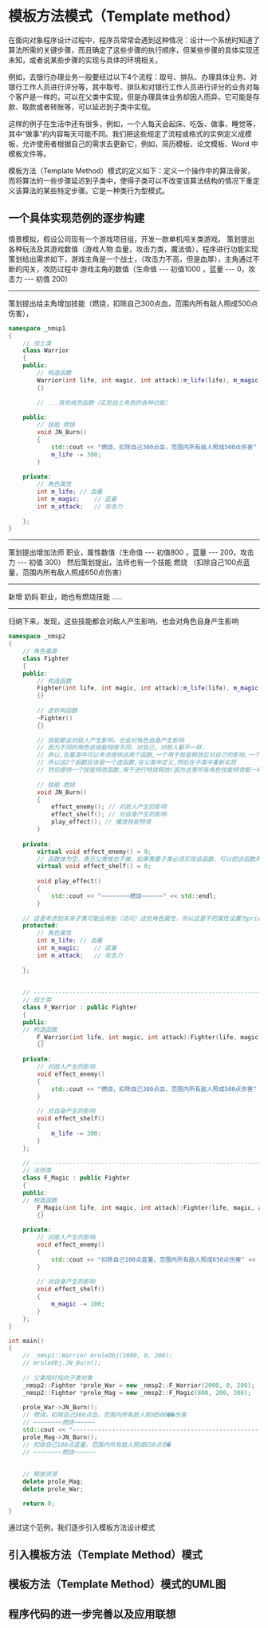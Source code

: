 # 模板方法模式（Template  method）

在面向对象程序设计过程中，程序员常常会遇到这种情况：设计一个系统时知道了算法所需的关键步骤，而且确定了这些步骤的执行顺序，但某些步骤的具体实现还未知，或者说某些步骤的实现与具体的环境相关。

例如，去银行办理业务一般要经过以下4个流程：取号、排队、办理具体业务、对银行工作人员进行评分等，其中取号、排队和对银行工作人员进行评分的业务对每个客户是一样的，可以在父类中实现，但是办理具体业务却因人而异，它可能是存款、取款或者转账等，可以延迟到子类中实现。

这样的例子在生活中还有很多，例如，一个人每天会起床、吃饭、做事、睡觉等，其中“做事”的内容每天可能不同。我们把这些规定了流程或格式的实例定义成模板，允许使用者根据自己的需求去更新它，例如，简历模板、论文模板、Word 中模板文件等。

模板方法（Template Method）模式的定义如下：定义一个操作中的算法骨架，而将算法的一些步骤延迟到子类中，使得子类可以不改变该算法结构的情况下重定义该算法的某些特定步骤。它是一种类行为型模式。

## 一个具体实现范例的逐步构建

情景模拟，假设公司现有一个游戏项目组，开发一款单机闯关类游戏。
策划提出各种玩法及其游戏数值（游戏人物 血量，攻击力类，魔法值），程序进行功能实现
策划给出需求如下，游戏主角是一个战士，（攻击力不高，但是血厚），主角通过不断的闯关，攻防过程中
游戏主角的数值（生命值 --- 初值1000 ，蓝量 --- 0，攻击力 --- 初值 200）

---------------------------------------------------------------------

策划提出给主角增加技能（燃烧，扣除自己300点血，范围内所有敌人照成500点伤害），

```c++
namespace _nmsp1
{
    // 战士类
    class Warrior
    {
    public:
        // 构造函数
        Warrior(int life, int magic, int attack):m_life(life), m_magic(magic), m_attack(attack)
        {}
        
        // ...其他成员函数（实现战士角色的各种功能）
        
    public:
        // 技能 燃烧
        void JN_Burn()
        {
            std::cout << "燃烧，扣除自己300点血，范围内所有敌人照成500点伤害" << std::endl;
            m_life -= 300;
        }
    
    private:
        // 角色属性
        int m_life; // 血量
        int m_magic;    // 蓝量
        int m_attack;   // 攻击力
        
    };
}
```

---------------------------------------------------------------------

策划提出增加法师 职业，属性数值（生命值 --- 初值800 ，蓝量 --- 200，攻击力 --- 初值 300）
然后策划提出，法师也有一个技能 燃烧 （扣除自己100点蓝量，范围内所有敌人照成650点伤害）

---------------------------------------------------------------------
新增 奶妈 职业，她也有燃烧技能 .....

---------------------------------------------------------------------
归纳下来，发现，这些技能都会对敌人产生影响，也会对角色自身产生影响

```c++
namespace _nmsp2
{
    // 角色基类
    class Fighter
    {
    public:
        // 构造函数
        Fighter(int life, int magic, int attack):m_life(life), m_magic(magic), m_attack(attack)
        {}
        
        // 虚析构函数
        ~Fighter()
        {}
        
        // 技能都会对敌人产生影响，也会对角色自身产生影响
        // 因为不同的角色该技能特效不同，对自己，对敌人都不一样，
        // 所以,在基类中可以考虑提供这两个函数,一个用于技能释放后对自己的影响,一个用于技能释放后对敌人产生的影响
        // 所以这2个函数应该是一个虚函数,在父类中定义,然后在子类中重新实现
        // 然后提供一个技能特效函数,用于进行特效释放(因为这里所有角色技能特效都一样,所以这里不用写为虚函数,只在父类中实现即可)
        
        // 技能 燃烧
        void JN_Burn()
        {
            effect_enemy(); // 对敌人产生的影响
            effect_shelf(); // 对自身产生的影响
            play_effect(); // 播放技能特效
        }
        
    private:
        virtual void effect_enemy() = 0;
        // 函数体为空，表示父类啥也不做，如果需要子类必须实现该函数，可以把该函数声明为纯虚函数
        virtual void effect_shelf() = 0;
        
        void play_effect()
        {
            std::cout << "~~~~~~~~燃烧~~~~~~" << std::endl;
        }
        
    // 这里考虑到未来子类可能会用到（访问）这些角色属性，所以这里不把属性设置为private，而是写为protected
    protected:
        // 角色属性
        int m_life; // 血量
        int m_magic;    // 蓝量
        int m_attack;   // 攻击力
        
    };
    
    
    // ---------------------------------------------------------------------
    // 战士类
    class F_Warrior : public Fighter
    {
    public:
    // 构造函数
        F_Warrior(int life, int magic, int attack):Fighter(life, magic, attack)
        {}
        
    private:
        // 对敌人产生的影响
        void effect_enemy()
        {
            std::cout << "燃烧，扣除自己300点血，范围内所有敌人照成500点伤害" << std::endl;
        }
        
        // 对自身产生的影响
        void effect_shelf()
        {
            m_life -= 300;
        }
    };
    
    // ---------------------------------------------------------------------
    // 法师类
    class F_Magic : public Fighter
    {
    public:
    // 构造函数
        F_Magic(int life, int magic, int attack):Fighter(life, magic, attack)
        {}
        
    private:
        // 对敌人产生的影响
        void effect_enemy()
        {
            std::cout << "扣除自己100点蓝量，范围内所有敌人照成650点伤害" << std::endl;
        }
        
        // 对自身产生的影响
        void effect_shelf()
        {
            m_magic -= 100;
        }
    };
}

int main()
{
    // _nmsp1::Warrior mroleObj(1000, 0, 200);
    // mroleObj.JN_Burn();
    
    // 父类指针指向子类对象
    _nmsp2::Fighter *prole_War = new _nmsp2::F_Warrior(2000, 0, 200);
    _nmsp2::Fighter *prole_Mag = new _nmsp2::F_Magic(800, 200, 300);
    
    prole_War->JN_Burn();
    // 燃烧，扣除自己300点血，范围内所有敌人照成500��伤害
    // ~~~~~~~~燃烧~~~~~~
    std::cout << "---------------------------------------------------------------------" << std::endl;
    prole_Mag->JN_Burn();
    // 扣除自己100点蓝量，范围内所有敌人照成650点伤�
    // ~~~~~~~~燃烧~~~~~~
    
    
    // 释放资源
    delete prole_Mag;
    delete prole_War;

    return 0;
}
```

通过这个范例，我们逐步引入模板方法设计模式

## 引入模板方法（Template Method）模式

## 模板方法（Template Method）模式的UML图

## 程序代码的进一步完善以及应用联想

